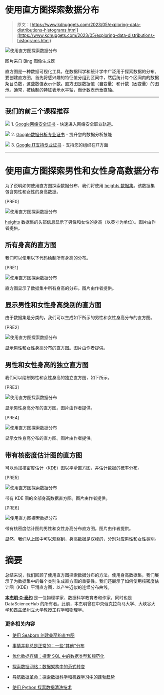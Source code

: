 # 使用直方图探索数据分布

> 原文：[https://www.kdnuggets.com/2023/05/exploring-data-distributions-histograms.html](https://www.kdnuggets.com/2023/05/exploring-data-distributions-histograms.html)

![使用直方图探索数据分布](../Images/f26cd301002228f46e823712f476de40.png)

图片来自 Bing 图像生成器

直方图是一种数据可视化工具，在数据科学和统计学中广泛用于探索数据的分布。要创建直方图，首先将感兴趣的特征值分组到区间中，然后统计每个区间内的数据条目总数，这些数值表示计数。直方图是数据值（自变量）和计数（因变量）的图示。通常，被绘制的特征表示水平轴，而计数表示垂直轴。

* * *

## 我们的前三个课程推荐

![](../Images/0244c01ba9267c002ef39d4907e0b8fb.png) 1\. [Google网络安全证书](https://www.kdnuggets.com/google-cybersecurity) - 快速进入网络安全职业轨道。

![](../Images/e225c49c3c91745821c8c0368bf04711.png) 2\. [Google数据分析专业证书](https://www.kdnuggets.com/google-data-analytics) - 提升您的数据分析技能

![](../Images/0244c01ba9267c002ef39d4907e0b8fb.png) 3\. [Google IT支持专业证书](https://www.kdnuggets.com/google-itsupport) - 支持您的组织在IT方面

* * *

# 使用直方图探索男性和女性身高数据分布

为了说明如何使用直方图探索数据分布，我们将使用 [heights 数据集](https://github.com/bot13956/Bayes_theorem/blob/master/heights.csv)。该数据集包含男性和女性的身高数据。

[PRE0]

![使用直方图探索数据分布](../Images/1b63f1cbfdfac7627e53d27392102498.png)

[heights](https://github.com/bot13956/Bayes_theorem/blob/master/heights.csv) 数据集的头部信息显示了男性和女性的身高（以英寸为单位）。图片由作者提供。

## 所有身高的直方图

我们可以使用以下代码绘制所有身高的分布。

[PRE1]

![使用直方图探索数据分布](../Images/8e33669bb392070ffd910a22d8045187.png)

直方图显示了数据集中所有身高的分布。图片由作者提供。

## 显示男性和女性身高类别的直方图

由于数据集是分类的，我们可以生成如下所示的男性和女性身高分布的直方图。

[PRE2]

![使用直方图探索数据分布](../Images/12e10d96f0a64161f5b187073b98e10b.png)

显示男性和女性身高分布的直方图。图片由作者提供。

## 男性和女性身高的独立直方图

我们可以绘制男性和女性身高的独立直方图，如下所示。

[PRE3]

![使用直方图探索数据分布](../Images/d73d68f6976a0edafc710dc62002946c.png)

显示男性身高分布的直方图。图片由作者提供。

[PRE4]

![使用直方图探索数据分布](../Images/a02f430334a604c64f1690b843d122d8.png)

显示女性身高分布的直方图。图片由作者提供。

## 带有核密度估计图的直方图

可以添加核密度估计（KDE）图以平滑直方图，并估计数据的概率分布。

[PRE5]

![使用直方图探索数据分布](../Images/8ae440d0ea1ffa8ed96eceb13c84d527.png)

带有 KDE 图的全部身高数据直方图。图片由作者提供。

[PRE6]

![使用直方图探索数据分布](../Images/d370688d11721e36d2e7ea9b7bf5d706.png)

带有核密度估计图的男性和女性身高分布直方图。图片由作者提供。

显然，我们从上图中可以观察到，身高数据是双峰的，分别对应男性和女性类别。

# 摘要

总结来说，我们回顾了使用直方图探索数据分布的方法。使用身高数据集，我们展示了为数据集中的每个类别生成直方图的重要性。我们还展示了如何使用核密度估计图（KDE）平滑直方图，以产生近似的连续分布曲线。

**[本杰明·O·泰约](https://www.linkedin.com/in/benjamin-o-tayo-ph-d-a2717511/)** 是一位物理学家、数据科学教育者和作家，同时也是 DataScienceHub 的所有者。此前，本杰明曾在中央俄克拉荷马大学、大峡谷大学和匹兹堡州立大学教授工程学和物理学。

### 更多相关内容

+   [使用 Seaborn 创建美丽的直方图](https://www.kdnuggets.com/2023/01/creating-beautiful-histograms-seaborn.html)

+   [事情并非总是正常的：一些“其他”分布](https://www.kdnuggets.com/2023/01/things-arent-always-normal-distributions.html)

+   [优化数据存储：探索 SQL 中的数据类型和规范化](https://www.kdnuggets.com/optimizing-data-storage-exploring-data-types-and-normalization-in-sql)

+   [探索数据网格：数据架构中的范式转变](https://www.kdnuggets.com/exploring-data-mesh-a-paradigm-shift-in-data-architecture)

+   [导航数据革命：探索数据科学和机器学习中的蓬勃趋势](https://www.kdnuggets.com/navigating-the-data-revolution-exploring-the-booming-trends-in-data-science-and-machine-learning)

+   [使用 Python 探索数据清洗技术](https://www.kdnuggets.com/2023/04/exploring-data-cleaning-techniques-python.html)
